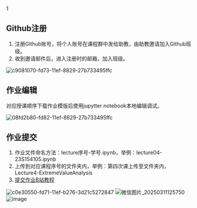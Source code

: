 
1
## Github注册

1. 注册Github账号，将个人账号在课程群中发给助教，由助教邀请加入Github班级。
2. 收到邀请邮件后，进入注册时的邮箱，加入班级。

![c9081070-fd73-11ef-8829-27b733495ffc](https://github.com/user-attachments/assets/a5aea6ea-ab4e-45e9-a24b-34ed5c9253f1)

## 作业编辑

对应授课顺序下载作业模版后使用jupytter notebook本地编辑调试。

![08fd2b80-fd82-11ef-8829-27b733495ffc](https://github.com/user-attachments/assets/d6d3e8c9-5616-4883-9fca-998d1433ba7f)

## 作业提交  

1. 作业文件命名方法：lecture序号-学号.ipynb，举例：lecture04-23S154105.ipynb
2. 上传到对应课程序号的文件夹内，举例：第四次课上传至文件夹内，Lecture4-ExtremeValueAnalysis
3. [提交作业B站教程](https://www.bilibili.com/video/BV1vJ411D79Y?spm_id_from=333.788.player.switch&vd_source=77a7402f7a0a73d3473f1b23cb5fa86c&p=4)

![c0e30550-fd71-11ef-b276-3d21c5272847](https://github.com/user-attachments/assets/8507594d-e987-4732-a3b0-fb8762dd06b9)
![微信图片_20250311125750](https://github.com/user-attachments/assets/621e3ebe-3028-4936-a620-734287ed2058)
![image](https://github.com/user-attachments/assets/6687da37-8232-4818-a845-9f60900646eb)

